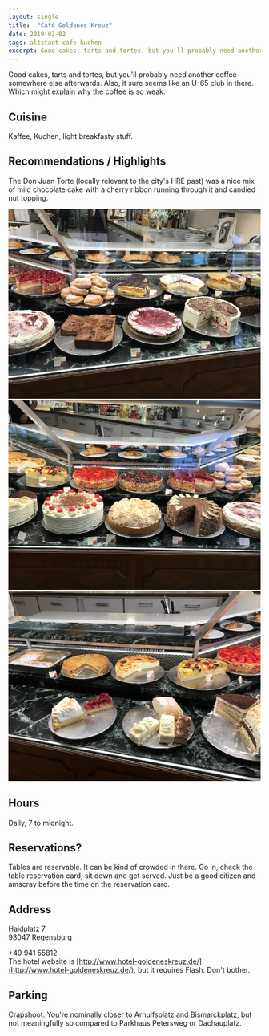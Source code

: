 ```yaml
---
layout: single
title:  "Café Goldenes Kreuz"
date: 2019-03-02
tags: altstadt cafe kuchen
excerpt: Good cakes, tarts and tortes, but you'll probably need another coffee somewhere else afterwards.  Also, it sure seems like an Ü-65 club in there.
---
```

Good cakes, tarts and tortes, but you'll probably need another coffee somewhere else afterwards.  Also, it sure seems like an Ü-65 club in there.  Which might explain why the coffee is so weak.


## Cuisine ##
Kaffee, Kuchen, light breakfasty stuff.

## Recommendations / Highlights ##
The Don Juan Torte (locally relevant to the city's HRE past) was a nice mix of mild chocolate cake with a cherry ribbon running through it and candied nut topping.

![](/assets/img/goldenes-kreuz/image2.jpeg)
![](/assets/img/goldenes-kreuz/image3.jpeg)
![](/assets/img/goldenes-kreuz/image4.jpeg)

## Hours ##
Daily, 7 to midnight.

## Reservations? ##
Tables are reservable.  It can be kind of crowded in there.  Go in, check the table reservation card, sit down and get served.  Just be a good citizen and amscray before the time on the reservation card.

## Address ##
Haidplatz 7 <br/>
93047 Regensburg

+49 941 55812<br/>
The hotel website is [http://www.hotel-goldeneskreuz.de/](http://www.hotel-goldeneskreuz.de/), but it requires Flash.  Don't bother.

## Parking ##
Crapshoot.  You're nominally closer to Arnulfsplatz and Bismarckplatz, but not meaningfully so compared to Parkhaus Petersweg or Dachauplatz.


